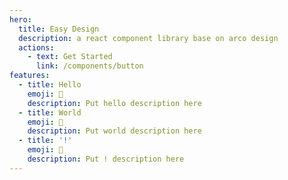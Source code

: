 ```yaml
---
hero:
  title: Easy Design
  description: a react component library base on arco design
  actions:
    - text: Get Started
      link: /components/button
features:
  - title: Hello
    emoji: 💎
    description: Put hello description here
  - title: World
    emoji: 🌈
    description: Put world description here
  - title: '!'
    emoji: 🚀
    description: Put ! description here
---
```

